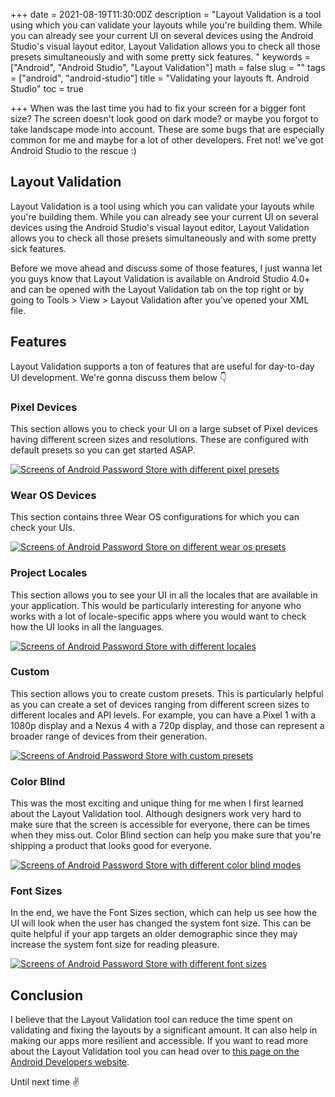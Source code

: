 +++
date = 2021-08-19T11:30:00Z
description = "Layout Validation is a tool using which you can validate your layouts while you're building them. While you can already see your current UI on several devices using the Android Studio's visual layout editor, Layout Validation allows you to check all those presets simultaneously and with some pretty sick features. "
keywords = ["Android", "Android Studio", "Layout Validation"]
math = false
slug = ""
tags = ["android", "android-studio"]
title = "Validating your layouts ft. Android Studio"
toc = true

+++
When was the last time you had to fix your screen for a bigger font size? The screen doesn't look good on dark mode? or maybe you forgot to take landscape mode into account. These are some bugs that are especially common for me and maybe for a lot of other developers. Fret not! we've got Android Studio to the rescue :)

## Layout Validation

Layout Validation is a tool using which you can validate your layouts while you're building them. While you can already see your current UI on several devices using the Android Studio's visual layout editor, Layout Validation allows you to check all those presets simultaneously and with some pretty sick features.

Before we move ahead and discuss some of those features, I just wanna let you guys know that Layout Validation is available on Android Studio 4.0+ and can be opened with the Layout Validation tab on the top right or by going to Tools > View > Layout Validation after you've opened your XML file.

## Features

Layout Validation supports a ton of features that are useful for day-to-day UI development. We're gonna discuss them below 👇

### Pixel Devices

This section allows you to check your UI on a large subset of Pixel devices having different screen sizes and resolutions. These are configured with default presets so you can get started ASAP.

[![Screens of Android Password Store with different pixel presets](/uploads/pixel_devices.png)](/uploads/pixel_devices.png)

### Wear OS Devices

This section contains three Wear OS configurations for which you can check your UIs.

[![Screens of Android Password Store on different wear os presets](/uploads/wear_os.png)](/uploads/wear_os.png)

### Project Locales

This section allows you to see your UI in all the locales that are available in your application. This would be particularly interesting for anyone who works with a lot of locale-specific apps where you would want to check how the UI looks in all the languages.

[![Screens of Android Password Store with different locales](/uploads/locales.png)](/uploads/locales.png)

### Custom

This section allows you to create custom presets. This is particularly helpful as you can create a set of devices ranging from different screen sizes to different locales and API levels. For example, you can have a Pixel 1 with a 1080p display and a Nexus 4 with a 720p display, and those can represent a broader range of devices from their generation.

[![Screens of Android Password Store with custom presets](/uploads/custom.png)](/uploads/custom.png)

### Color Blind

This was the most exciting and unique thing for me when I first learned about the Layout Validation tool. Although designers work very hard to make sure that the screen is accessible for everyone, there can be times when they miss out. Color Blind section can help you make sure that you're shipping a product that looks good for everyone.

[![Screens of Android Password Store with different color blind modes](/uploads/color_blind.png)](/uploads/color_blind.png)

### Font Sizes

In the end, we have the Font Sizes section, which can help us see how the UI will look when the user has changed the system font size. This can be quite helpful if your app targets an older demographic since they may increase the system font size for reading pleasure.

[![Screens of Android Password Store with different font sizes](/uploads/font_sizes.png)](/uploads/font_sizes.png)

## Conclusion

I believe that the Layout Validation tool can reduce the time spent on validating and fixing the layouts by a significant amount. It can also help in making our apps more resilient and accessible. If you want to read more about the Layout Validation tool you can head over to [this page on the Android Developers website](https://developer.android.com/studio/debug/layout-inspector#layout-validation).

Until next time ✌